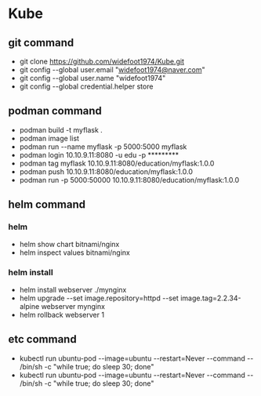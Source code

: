 # Kube

## git command
+  git clone https://github.com/widefoot1974/Kube.git
+  git config --global user.email "widefoot1974@naver.com"
+  git config --global user.name "widefoot1974"
+  git config --global credential.helper store

## podman command
+ podman build -t myflask .
+ podman image list
+ podman run --name myflask -p 5000:5000 myflask
+ podman login 10.10.9.11:8080 -u edu -p ********* 
+ podman tag myflask 10.10.9.11:8080/education/myflask:1.0.0
+ podman push 10.10.9.11:8080/education/myflask:1.0.0
+ podman run -p 5000:50000 10.10.9.11:8080/education/myflask:1.0.0

## helm command
### helm
+ helm show chart bitnami/nginx
+ helm inspect values bitnami/nginx

### helm install
+ helm install webserver ./mynginx
+ helm upgrade --set image.repository=httpd --set image.tag=2.2.34-alpine webserver mynginx
+ helm rollback webserver 1

## etc command 
+ kubectl run ubuntu-pod --image=ubuntu --restart=Never --command -- /bin/sh -c "while true; do sleep 30; done"
+ kubectl run ubuntu-pod --image=ubuntu --restart=Never --command -- /bin/sh -c "while true; do sleep 30; done"
